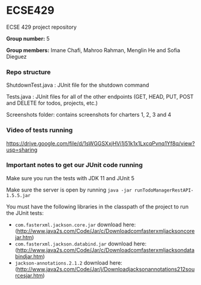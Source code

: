 # ECSE429
ECSE 429 project repository

**Group number:** 5

**Group members:** Imane Chafi, Mahroo Rahman, Menglin He and Sofia Dieguez

### Repo structure

ShutdownTest.java : JUnit file for the shutdown command

Tests.java : JUnit files for all of the other endpoints (GET, HEAD, PUT, POST and DELETE for todos, projects, etc.)

Screenshots folder: contains screenshots for charters 1, 2, 3 and 4

### Video of tests running

https://drive.google.com/file/d/1sWGGSXxjHVi1j51k1x1LxcqPvnq1Yf8q/view?usp=sharing

### Important notes to get our JUnit code running

Make sure you run the tests with JDK 11 and JUnit 5

Make sure the server is open by running  `java -jar runTodoManagerRestAPI-1.5.5.jar`

You must have the following libraries in the classpath of the project to run the JUnit tests:

- `com.fasterxml.jackson.core.jar` download here: (http://www.java2s.com/Code/Jar/c/Downloadcomfasterxmljacksoncorejar.htm)
- `com.fasterxml.jackson.databind.jar` download here: (http://www.java2s.com/Code/Jar/c/Downloadcomfasterxmljacksondatabindjar.htm)
- `jackson-annotations.2.1.2` download here: (http://www.java2s.com/Code/Jar/j/Downloadjacksonannotations212sourcesjar.htm)
